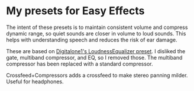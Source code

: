 # My presets for Easy Effects
The intent of these presets is to maintain consistent volume and compress dynamic range, so quiet sounds are closer in volume to loud sounds. This helps with understanding speech and reduces the risk of ear damage.

These are based on [Digitalone1's LoudnessEqualizer preset](https://github.com/Digitalone1/EasyEffects-Presets). I disliked the gate, multiband compressor, and EQ, so I removed those. The multiband compressor has been replaced with a standard compressor.

Crossfeed+Compressors adds a crossfeed to make stereo panning milder. Useful for headphones.
